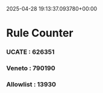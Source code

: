 2025-04-28 19:13:37.093780+00:00
# Rule Counter 
 ### UCATE : 626351

 ### Veneto : 790190

 ### Allowlist : 13930